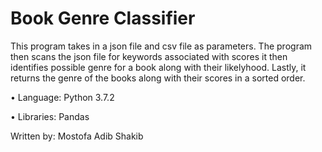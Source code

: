 # Book Genre Classifier

This program takes in a json file and csv file as parameters. The program then scans the json file for keywords associated with
scores it then identifies possible genre for a book along with their likelyhood. Lastly, it returns the genre of the books along with their scores in a sorted order.

• Language: Python 3.7.2

• Libraries: Pandas

Written by: Mostofa Adib Shakib


